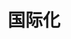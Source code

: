 ---
title: 国际化
group: 
  title: 开发指南
  path: /docs
  order: 3
nav:
  title: 介绍
  path: /components
order: 0
---